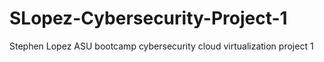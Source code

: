 # SLopez-Cybersecurity-Project-1
Stephen Lopez ASU bootcamp cybersecurity cloud virtualization project 1
